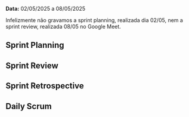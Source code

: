**Data:** 02/05/2025 a 08/05/2025

Infelizmente não gravamos a sprint planning, realizada dia 02/05, nem a sprint review, realizada 08/05 no Google Meet.

## Sprint Planning

## Sprint Review

## Sprint Retrospective

## Daily Scrum